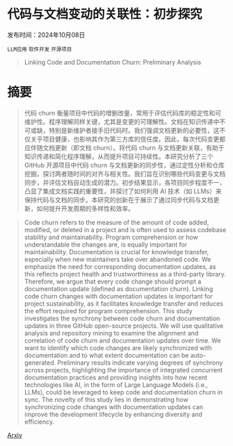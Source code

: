 # 代码与文档变动的关联性：初步探究

发布时间：2024年10月08日

`LLM应用` `软件开发` `开源项目`

> Linking Code and Documentation Churn: Preliminary Analysis

# 摘要

> 代码 churn 衡量项目中代码的增删改量，常用于评估代码库的稳定性和可维护性。程序理解同样关键，尤其是变更的可理解性。文档在知识传递中不可或缺，特别是新维护者接手旧代码时。我们强调文档更新的必要性，这不仅关乎项目健康，也影响其作为第三方库的信任度。因此，每次代码变更都应伴随文档更新（即文档 churn）。将代码 churn 与文档更新关联，有助于知识传递和简化程序理解，从而提升项目可持续性。本研究分析了三个 GitHub 开源项目中代码 churn 与文档更新的同步性，通过定性分析和仓库挖掘，探讨两者随时间的对齐与相关性。我们旨在识别哪些代码变更与文档同步，并评估文档自动生成的潜力。初步结果显示，各项目同步程度不一，凸显了集成文档实践的重要性，并探讨了如何利用 AI 技术（如 LLMs）来保持代码与文档的同步。本研究的创新在于展示了通过同步代码与文档更新，如何提升开发周期的多样性和效率。

> Code churn refers to the measure of the amount of code added, modified, or deleted in a project and is often used to assess codebase stability and maintainability. Program comprehension or how understandable the changes are, is equally important for maintainability. Documentation is crucial for knowledge transfer, especially when new maintainers take over abandoned code. We emphasize the need for corresponding documentation updates, as this reflects project health and trustworthiness as a third-party library. Therefore, we argue that every code change should prompt a documentation update (defined as documentation churn). Linking code churn changes with documentation updates is important for project sustainability, as it facilitates knowledge transfer and reduces the effort required for program comprehension. This study investigates the synchrony between code churn and documentation updates in three GitHub open-source projects. We will use qualitative analysis and repository mining to examine the alignment and correlation of code churn and documentation updates over time. We want to identify which code changes are likely synchronized with documentation and to what extent documentation can be auto-generated. Preliminary results indicate varying degrees of synchrony across projects, highlighting the importance of integrated concurrent documentation practices and providing insights into how recent technologies like AI, in the form of Large Language Models (i.e., LLMs), could be leveraged to keep code and documentation churn in sync. The novelty of this study lies in demonstrating how synchronizing code changes with documentation updates can improve the development lifecycle by enhancing diversity and efficiency.

[Arxiv](https://arxiv.org/abs/2410.05992)